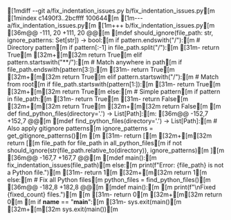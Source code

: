 [1mdiff --git a/fix_indentation_issues.py b/fix_indentation_issues.py[m
[1mindex c1490f3..2bcffff 100644[m
[1m--- a/fix_indentation_issues.py[m
[1m+++ b/fix_indentation_issues.py[m
[36m@@ -111,
20 +111,
20 @@[m [mdef should_ignore(file_path: str,
ignore_patterns: Set[str]) -> bool:[m
         if pattern.endswith("/"):[m
             # Directory pattern[m
             if pattern[:-1] in file_path.split("/"):[m
[31m-                    return True[m
[32m+[m[32m                return True[m
         elif pattern.startswith("**/"):[m
             # Match anywhere in path[m
             if file_path.endswith(pattern[3:]):[m
[31m-                    return True[m
[32m+[m[32m                return True[m
         elif pattern.startswith("/"):[m
             # Match from root[m
             if file_path.startswith(pattern[1:]):[m
[31m-                    return True[m
[32m+[m[32m                return True[m
         else:[m
             # Simple pattern[m
             if pattern in file_path:[m
[31m-                    return True[m
[31m-        return False[m
[32m+[m[32m                return True[m
[32m+[m[32m    return False[m
 [m
 def find_python_files(directory='.') -> List[Path]:[m:
[36m@@ -152,7 +152,7 @@[m [mdef find_python_files(directory='.') -> List[Path]:[m
     # Also apply gitignore patterns[m
     ignore_patterns = get_gitignore_patterns()[m
 [m
[31m-        return [[m
[32m+[m[32m    return [[m
         file_path for file_path in all_python_files[m
         if not should_ignore(str(file_path.relative_to(directory)), ignore_patterns)[m
     ][m
[36m@@ -167,7 +167,7 @@[m [mdef main():[m
             fix_indentation_issues(file_path)[m
         else:[m
             print(f"Error: {file_path} is not a Python file.")[m
[31m-                return 1[m
[32m+[m[32m            return 1[m
     else:[m
         # Fix all Python files[m
         python_files = find_python_files()[m
[36m@@ -182,8 +182,8 @@[m [mdef main():[m
 [m
         print(f"\nFixed {fixed_count} files.")[m
 [m
[31m-            return 0[m
[32m+[m[32m    return 0[m
 [m
 if __name__ == "__main__":[m
[31m-    sys.exit(main()[m
[32m+[m[32m    sys.exit(main())[m